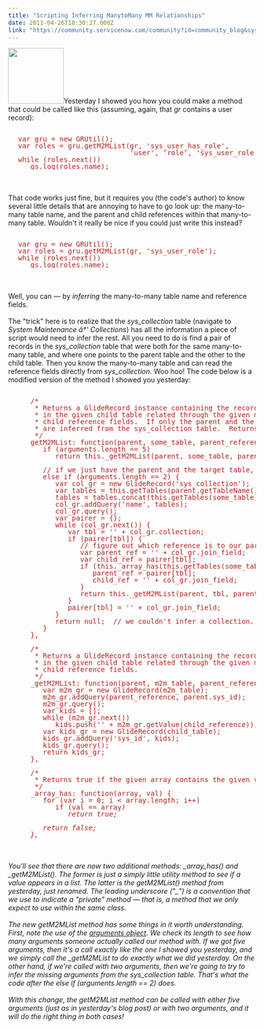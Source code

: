 ```yaml
---
title: "Scripting Inferring ManytoMany MM Relationships"
date: 2011-04-26T18:30:27.000Z
link: "https://community.servicenow.com/community?id=community_blog&sys_id=9cac2225dbd0dbc01dcaf3231f9619e5"
---
```

<p><img  alt="" class="jive-image" src="e6c288c2db18db048c8ef4621f961927.iix" style="width: auto; height: 113px;" />Yesterday I showed you how you could make a method that could be called like this (assuming, again, that <i>gr</i> contains a user record):<br /><pre style="margin-left:20px;line-height:1;color:FireBrick;"><br />var gru = new GRUtil();<br />var roles = gru.getM2MList(gr, 'sys_user_has_role',<br />                           'user', 'role', 'sys_user_role');<br />while (roles.next())<br />   gs.log(roles.name);</pre><br /><br />That code works just fine, but it requires you (the code's author) to know several little details that are annoying to have to go look up: the many-to-many table name, and the parent and child references within that many-to-many table. Wouldn't it really be nice if you could just write this instead?<br /><pre style="margin-left:20px;line-height:1;color:FireBrick;"><br />var gru = new GRUtil();<br />var roles = gru.getM2MList(gr, 'sys_user_role');<br />while (roles.next())<br />   gs.log(roles.name);</pre><br /><br />Well, you can — by <i>inferring</i> the many-to-many table name and reference fields. <br /><!--break--><br />The "trick" here is to realize that the <i>sys_collection</i> table (navigate to <i>System Maintenance â†’ Collections</i>) has all the information a piece of script would need to infer the rest. All you need to do is find a pair of records in the <i>sys_collection</i> table that were both for the same many-to-many table, and where one points to the parent table and the other to the child table. Then you know the many-to-many table and can read the reference fields directly from <i>sys_collection</i>. Woo hoo! The code below is a modified version of the method I showed you yesterday:<br /><pre style="margin-left:20px;line-height:1;color:FireBrick;"><br />   /*<br />    * Returns a GlideRecord instance containing the records related to the given parent (a GlideRecord)<br />    * in the given child table related through the given m2m_table with the given parent reference and<br />    * child reference fields.  If only the parent and the child table are given, the other parameters<br />    * are inferred from the sys_collection table.  Returns null if no collection could be inferred.<br />    */<br />   getM2MList: function(parent, some_table, parent_reference, child_reference, child_table) {<br />      if (arguments.length == 5)<br />         return this._getM2MList(parent, some_table, parent_reference, child_reference, child_table);<br /><br />      // if we just have the parent and the target table, infer the rest from the collection table...<br />      else if (arguments.length == 2) {<br />         var col_gr = new GlideRecord('sys_collection');<br />         var tables = this.getTables(parent.getTableName());<br />         tables = tables.concat(this.getTables(some_table)); // some_table is really the child table!<br />         col_gr.addQuery('name', tables);<br />         col_gr.query();<br />         var pairer = {};<br />         while (col_gr.next()) {<br />            var tbl = '' + col_gr.collection;<br />            if (pairer[tbl]) {<br />               // figure out which reference is to our parent and which is to our child...<br />               var parent_ref = '' + col_gr.join_field;<br />               var child_ref = pairer[tbl];<br />               if (this._array_has(this.getTables(some_table), '' + col_gr.name)) {<br />                  parent_ref = pairer[tbl];<br />                  child_ref = '' + col_gr.join_field;<br />               }<br />               return this._getM2MList(parent, tbl, parent_ref, child_ref, some_table);<br />            }<br />            pairer[tbl] = '' + col_gr.join_field;<br />         }<br />         return null;  // we couldn't infer a collection...<br />      }<br />   },<br /><br />   /*<br />    * Returns a GlideRecord instance containing the records related to the given parent (a GlideRecord)<br />    * in the given child table related through the given m2m_table with the given parent reference and<br />    * child reference fields.<br />    */<br />   _getM2MList: function(parent, m2m_table, parent_reference, child_reference, child_table) {<br />      var m2m_gr = new GlideRecord(m2m_table);<br />      m2m_gr.addQuery(parent_reference, parent.sys_id);<br />      m2m_gr.query();<br />      var kids = [];<br />      while (m2m_gr.next())<br />         kids.push('' + m2m_gr.getValue(child_reference));<br />      var kids_gr = new GlideRecord(child_table);<br />      kids_gr.addQuery('sys_id', kids);<br />      kids_gr.query();<br />      return kids_gr;<br />   },<br /><br />   /*<br />    * Returns true if the given array contains the given value.<br />    */<br />   _array_has: function(array, val) {<br />      for (var i = 0; i &lt; array.length; i++)<br />         if (val == array<i>)<br />            return true;<br /><br />      return false;<br />   },</i></pre><i><br /><br />You'll see that there are now two additional methods: _array_has() and _getM2MList(). The former is just a simply little utility method to see if a value appears in a list. The latter is the getM2MList() method from yesterday, just renamed. The leading underscore ("_") is a convention that we use to indicate a "private" method — that is, a method that we only expect to use within the same class.<br /><br />The new getM2MList method has some things in it worth understanding. First, note the use of the <a href="https://developer.mozilla.org/en/Core_JavaScript_1.5_Guide/Functions#Using_the_arguments_object"><i>arguments</i> object</a>. We check its length to see how many arguments someone actually called our method with. If we got five arguments, then it's a call exactly like the one I showed you yesterday, and we simply call the _getM2MList to do exactly what we did yesterday. On the other hand, if we're called with two arguments, then we're going to try to infer the missing arguments from the sys_collection table. That's what the code after the else if (arguments.length == 2) does.<br /><br />With this change, the getM2MList method can be called with either five arguments (just as in yesterday's blog post) or with two arguments, and it will do the right thing in both cases!</i></p>